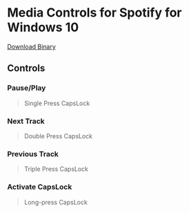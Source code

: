 # Media Controls for Spotify for Windows 10
[Download Binary](https://www.google.com)

## Controls
### Pause/Play
>Single Press CapsLock
### Next Track
>Double Press CapsLock
### Previous Track
>Triple Press CapsLock
### Activate CapsLock
> Long-press CapsLock
